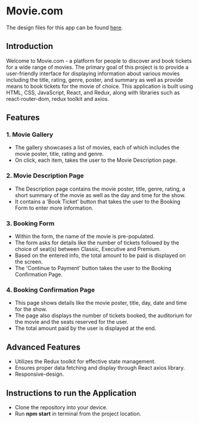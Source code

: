 # Movie.com

The design files for this app can be found [here](https://www.figma.com/file/l9rBOFus45fGp9ROukm9CA/movie.com?type=design&node-id=0%3A1&mode=design&t=NEMhoZo5HCYg79BE-1).

## Introduction

Welcome to Movie.com - a platform for people to discover and book tickets for a wide range of movies. The primary goal of this project is to provide a user-friendly interface for displaying information about various movies including the title, rating, genre, poster, and summary as well as provide means to book tickets for the movie of choice. This application is built using HTML, CSS, JavaScript, React, and Redux, along with libraries such as react-router-dom, redux toolkit and axios.

## Features

### 1. Movie Gallery

* The gallery showcases a list of movies, each of which includes the movie poster, title, rating and genre.
* On click, each item, takes the user to the Movie Description page.

### 2. Movie Description Page

* The Description page contains the movie poster, title, genre, rating, a short summary of the movie as well as the day and time for the show.
* It contains a 'Book Ticket' button that takes the user to the Booking Form to enter more information.

### 3. Booking Form

* Within the form, the name of the movie is pre-populated.
* The form asks for details like the number of tickets followed by the choice of seat(s) between Classic, Executive and Premium.
* Based on the entered info, the total amount to be paid is displayed on the screen.
* The 'Continue to Payment' button takes the user to the Booking Confirmation Page.

### 4. Booking Confirmation Page
* This page shows details like the movie poster, title, day, date and time for the show.
* The page also displays the number of tickets booked, the auditorium for the movie and the seats reserved for the user.
* The total amount paid by the user is displayed at the end.

## Advanced Features

* Utilizes the Redux toolkit for effective state management.
* Ensures proper data fetching and display through React axios library.
* Responsive-design.

## Instructions to run the Application

* Clone the repository into your device.
* Run **npm start** in terminal from the project location.
